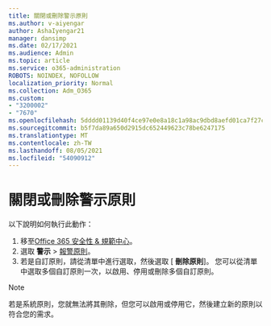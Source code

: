 ```yaml
---
title: 關閉或刪除警示原則
ms.author: v-aiyengar
author: AshaIyengar21
manager: dansimp
ms.date: 02/17/2021
ms.audience: Admin
ms.topic: article
ms.service: o365-administration
ROBOTS: NOINDEX, NOFOLLOW
localization_priority: Normal
ms.collection: Adm_O365
ms.custom:
- "3200002"
- "7670"
ms.openlocfilehash: 5dddd01139d40f4ce97e0e8a18c1a98ac9dbd8aefd01ca7f27c9b30eb532701a
ms.sourcegitcommit: b5f7da89a650d2915dc652449623c78be6247175
ms.translationtype: MT
ms.contentlocale: zh-TW
ms.lasthandoff: 08/05/2021
ms.locfileid: "54090912"
---
```

# <a name="turn-off-or-delete-alert-policies"></a>關閉或刪除警示原則

以下說明如何執行此動作：

1. 移至[Office 365 安全性 & 規範中心](https://go.microsoft.com/fwlink/p/?linkid=2077143)。
1. 選取 **警示**  >  [報警原則](https://go.microsoft.com/fwlink/?linkid=2103208)。
1. 若是自訂原則，請從清單中進行選取，然後選取 [ **刪除原則**]。 您可以從清單中選取多個自訂原則一次，以啟用、停用或刪除多個自訂原則。

> [!NOTE]
> 若是系統原則，您就無法將其刪除，但您可以啟用或停用它，然後建立新的原則以符合您的需求。

